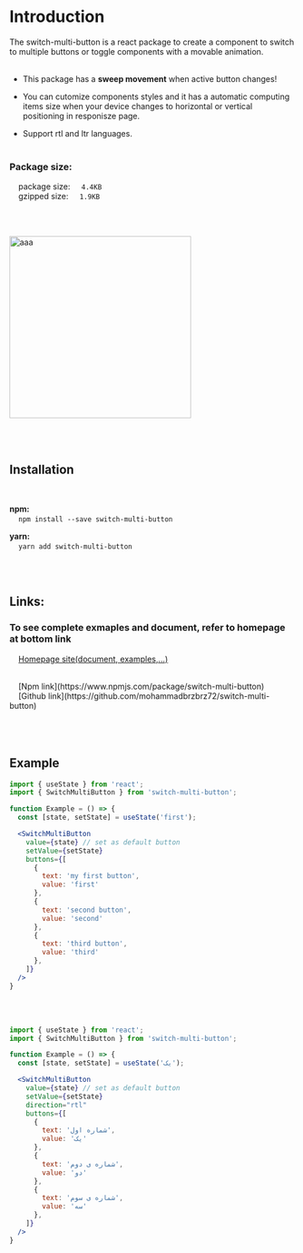 # Introduction

The switch-multi-button is a react package to create a component to switch to multiple buttons or toggle components with a movable animation.
<br /><br />

- This package has a **sweep movement** when active button changes!
  <br />

- You can cutomize components styles and it has a automatic computing items size when your device changes to horizontal or vertical positioning in responisze page.

- Support rtl and ltr languages.
  <br /><br />

### Package size:

&nbsp;&nbsp;&nbsp;&nbsp;package size:&nbsp;&nbsp;&nbsp;&nbsp; `4.4KB `<br />
&nbsp;&nbsp;&nbsp;&nbsp;gzipped size:&nbsp;&nbsp;&nbsp;&nbsp; `1.9KB`

<br />
<br />

<a href="https://ibb.co/8mjDp0b"><img src="https://i.ibb.co/4FjZG72/aaa.png" alt="aaa" border="0" style='width: 320px'></a>

<br />
<br />

## Installation

<br />

**npm:** <br />
&nbsp;&nbsp;&nbsp;&nbsp;`npm install --save switch-multi-button`

**yarn:** <br />
&nbsp;&nbsp;&nbsp;&nbsp;`yarn add switch-multi-button`

<br />
<br />

## Links:

### To see complete exmaples and document, refer to homepage at bottom link <br />

&nbsp;&nbsp;&nbsp;&nbsp;[Homepage site(document, examples,...)](https://mohammadbrzbrz72.github.io/switch-multi-button/) <br />

<br />
&nbsp;&nbsp;&nbsp;&nbsp;[Npm link](https://www.npmjs.com/package/switch-multi-button) <br />
&nbsp;&nbsp;&nbsp;&nbsp;[Github link](https://github.com/mohammadbrzbrz72/switch-multi-button)

<br />
<br />
<br />
<br />

## Example

```jsx
import { useState } from 'react';
import { SwitchMultiButton } from 'switch-multi-button';

function Example = () => {
  const [state, setState] = useState('first');

  <SwitchMultiButton
    value={state} // set as default button
    setValue={setState}
    buttons={[
      {
        text: 'my first button',
        value: 'first'
      },
      {
        text: 'second button',
        value: 'second'
      },
      {
        text: 'third button',
        value: 'third'
      },
    ]}
  />
}
```

<br />
<br />

```jsx
import { useState } from 'react';
import { SwitchMultiButton } from 'switch-multi-button';

function Example = () => {
  const [state, setState] = useState('یک');

  <SwitchMultiButton
    value={state} // set as default button
    setValue={setState}
    direction="rtl"
    buttons={[
      {
        text: 'شماره اول',
        value: 'یک'
      },
      {
        text: 'شماره ی دوم',
        value: 'دو'
      },
      {
        text: 'شماره ی سوم',
        value: 'سه'
      },
    ]}
  />
}
```
